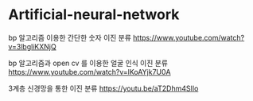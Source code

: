 # Artificial-neural-network

bp 알고리즘 이용한 간단한 숫자 이진 분류
https://www.youtube.com/watch?v=3lbgliKXNjQ

bp 알고리즘과 open cv 를 이용한 얼굴 인식 이진 분류
https://www.youtube.com/watch?v=lKoAYjk7U0A

3계층 신경망을 통한 이진 분류
https://youtu.be/aT2Dhm4SlIo
